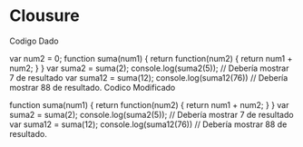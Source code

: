 # Clousure
Codigo Dado

var num2 = 0;
 function suma(num1) {
      return function(num2) {
      return num1 + num2;
      }
 }
 var suma2 = suma(2);
 console.log(suma2(5)); // Debería mostrar 7 de resultado
 var suma12 = suma(12);
 console.log(suma12(76)) // Debería mostrar 88 de resultado.
Codico Modificado

function suma(num1) {
 return function(num2) {
 return num1 + num2;
 }
 }
 var suma2 = suma(2);
 console.log(suma2(5)); // Debería mostrar 7 de resultado
 var suma12 = suma(12);
 console.log(suma12(76)) // Debería mostrar 88 de resultado.
